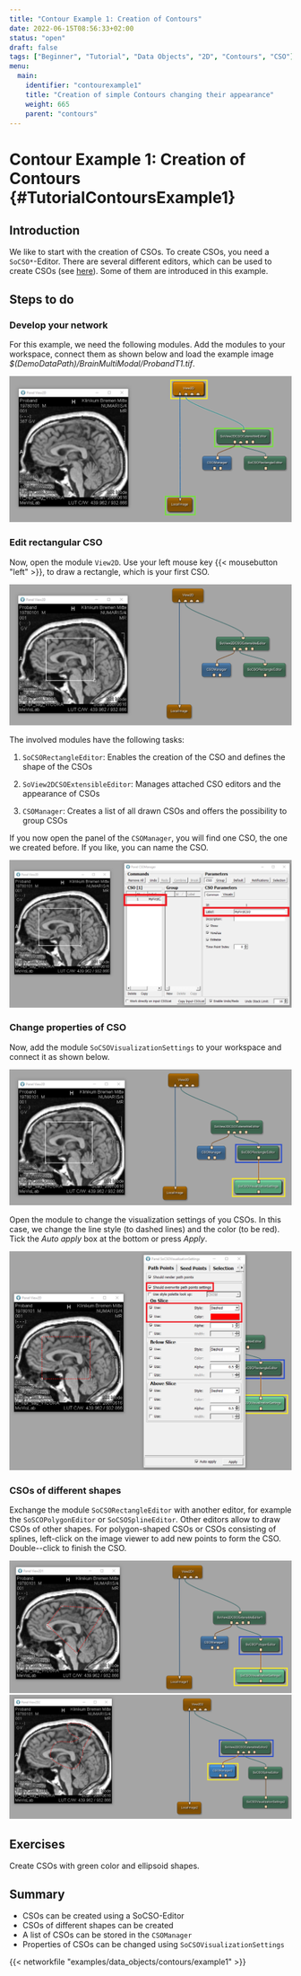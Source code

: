 ```yaml
---
title: "Contour Example 1: Creation of Contours"
date: 2022-06-15T08:56:33+02:00
status: "open"
draft: false
tags: ["Beginner", "Tutorial", "Data Objects", "2D", "Contours", "CSO"]
menu: 
  main:
    identifier: "contourexample1"
    title: "Creation of simple Contours changing their appearance"
    weight: 665
    parent: "contours"
---
```


# Contour Example 1: Creation of Contours {#TutorialContoursExample1}
## Introduction

We like to start with the creation of CSOs. To create CSOs, you need a `SoCSO*`-Editor. There are several different editors, which can be used to create CSOs (see [here](tutorials/dataobjects/contourobjects#CSOEditors)). Some of them are introduced in this example.

## Steps to do
### Develop your network
For this example, we need the following modules. Add the modules to your workspace, connect them as shown below and load the example image *$(DemoDataPath)/BrainMultiModal/ProbandT1.tif*.

![Data Objects Contours Example 1](/images/tutorials/dataobjects/contours/DO1_01.png "Data Objects Contours Example 1")

### Edit rectangular CSO
Now, open the module `View2D`. Use your left mouse key {{< mousebutton "left" >}}, to draw a rectangle, which is your first CSO.

![Rectangle Contour](/images/tutorials/dataobjects/contours/DO1_02.png "Rectangle Contour")

The involved modules have the following tasks:

1. `SoCSORectangleEditor`: Enables the creation of the CSO and defines the shape of the CSOs

2. `SoView2DCSOExtensibleEditor`: Manages attached CSO editors and the appearance of CSOs

3. `CSOManager`: Creates a list of all drawn CSOs and offers the possibility to group CSOs

If you now open the panel of the `CSOManager`, you will find one CSO, the one we created before. If you like, you can name the CSO.

![CSO Manager](/images/tutorials/dataobjects/contours/DO1_04.png "CSO Manager")

### Change properties of CSO
Now, add the module `SoCSOVisualizationSettings` to your workspace and connect it as shown below.

![CSO Manager](/images/tutorials/dataobjects/contours/DO1_05.png "CSO Manager")

Open the module to change the visualization settings of you CSOs. In
this case, we change the line style (to dashed lines) and the color (to
be red). Tick the *Auto apply* box at the bottom or press *Apply*.

![Visualization Settings](/images/tutorials/dataobjects/contours/DO1_07.png "Visualization Settings")

### CSOs of different shapes
Exchange the module `SoCSORectangleEditor` with another editor, for
example the `SoSCOPolygonEditor` or `SoCSOSplineEditor`. Other editors
allow to draw CSOs of other shapes. For polygon-shaped CSOs or CSOs
consisting of splines, left-click on the image viewer to add new points
to form the CSO. Double--click to finish the CSO.

![SoSCOPolygonEditor](/images/tutorials/dataobjects/contours/DO1_08.png "SoSCOPolygonEditor")
![SoCSOSplineEditor](/images/tutorials/dataobjects/contours/DO1_09.png "SoCSOSplineEditor")

## Exercises
Create CSOs with green color and ellipsoid shapes.

## Summary
* CSOs can be created using a SoCSO-Editor
* CSOs of different shapes can be created
* A list of CSOs can be stored in the `CSOManager`
* Properties of CSOs can be changed using `SoCSOVisualizationSettings`

{{< networkfile "examples/data_objects/contours/example1" >}}

 [//]: <> (MVL-682)